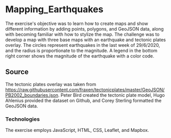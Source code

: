# Mapping_Earthquakes

The exercise's objective was to learn how to create maps and show different information by adding points, polygons, and GeoJSON data, along with becoming familiar with how to stylize the map. The challenge was to develop a map with three base maps with an earthquake and tectonic plates overlay. The circles represent earthquakes in the last week of 29/6/2020, and the radius is proportionate to the magnitude. A legend in the bottom right corner shows the magnitude of the earthquake with a color code.

## Source

The tectonic plates overlay was taken from <https://raw.githubusercontent.com/fraxen/tectonicplates/master/GeoJSON/PB2002_boundaries.json>. Peter Bird created the tectonic plate model, Hugo Ahlenius provided the dataset on Github, and Corey Sterling formatted the GeoJSON data.

### Technologies

The exercise employs JavaScript, HTML, CSS, Leaflet, and Mapbox.
